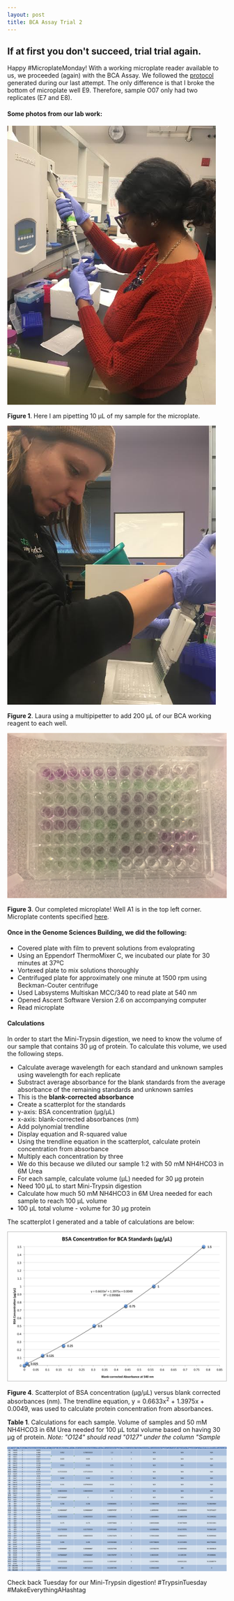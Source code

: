 ```yaml
---
layout: post
title: BCA Assay Trial 2
---
```


## If at first you don't succeed, trial trial again.

Happy #MicroplateMonday! With a working microplate reader available to us, we proceeded (again) with the BCA Assay. We followed the [protocol](https://yaaminiv.github.io/BCA-Assay-Trial-1/) generated during our last attempt. The only difference is that I broke the bottom of microplate well E9. Therefore, sample O07 only had two replicates (E7 and E8).

#### **Some photos from our lab work**:

![pipetting sample](https://raw.githubusercontent.com/RobertsLab/project-oyster-oa/master/images/pipettingsample.jpg)

**Figure 1**. Here I am pipetting 10 µL of my sample for the microplate.

![multipipetter](https://raw.githubusercontent.com/RobertsLab/project-oyster-oa/master/images/multipipetting.jpg)

**Figure 2**. Laura using a multipipetter to add 200 µL of our BCA working reagent to each well.

![mircoplate](https://raw.githubusercontent.com/RobertsLab/project-oyster-oa/master/images/microplate.JPG)

**Figure 3**. Our completed microplate! Well A1 is in the top left corner. Microplate contents specified [here](https://yaaminiv.github.io/BCA-Assay-Trial-1/).

#### **Once in the Genome Sciences Building, we did the following**:
- Covered plate with film to prevent solutions from evaloprating
- Using an Eppendorf ThermoMixer C, we incubated our plate for 30 minutes at 37ºC
- Vortexed plate to mix solutions thoroughly
- Centrifuged plate for approximately one minute at 1500 rpm using Beckman-Couter centrifuge
- Used Labsystems Multiskan MCC/340 to read plate at 540 nm
 - Opened Ascent Software Version 2.6 on accompanying computer
 - Read microplate

#### **Calculations**
In order to start the Mini-Trypsin digestion, we need to know the volume of our sample that contains 30 µg of protein. To calculate this volume, we used the following steps.

- Calculate average wavelength for each standard and unknown samples using wavelength for each replicate
- Substract average absorbance for the blank standards from the average absorbance of the remaining standards and unknown samles
 - This is the **blank-corrected absorbance**
- Create a scatterplot for the standards
 - y-axis: BSA concentration (µg/µL)
 - x-axis: blank-corrected absorbances (nm)
 - Add polynomial trendline
 - Display equation and R-squared value
- Using the trendline equation in the scatterplot, calculate protein concentration from absorbance
- Multiply each concentration by three
 - We do this because we diluted our sample 1:2 with 50 mM NH4HCO3 in 6M Urea
- For each sample, calculate volume (µL) needed for 30 µg protein
 - Need 100 µL to start Mini-Trypsin digestion
 - Calculate how much 50 mM NH4HCO3 in 6M Urea needed for each sample to reach 100 µL volume
  - 100 µL total volume - volume for 30 µg protein

The scatterplot I generated and a table of calculations are below:

![BSA concentration](https://raw.githubusercontent.com/RobertsLab/project-oyster-oa/master/images/BSAstandards.png)

**Figure 4**. Scatterplot of BSA concentration (µg/µL) versus blank corrected absorbances (nm). The trendline equation, y = 0.6633x<sup>2</sup> + 1.3975x + 0.0049, was used to calculate protein concentration from absorbances.

**Table 1**. Calculations for each sample. Volume of samples and 50 mM NH4HCO3 in 6M Urea needed for 100 µL total volume based on having 30 µg of protein. *Note: "O124" should read "0127" under the column "Sample*

![calculations](https://raw.githubusercontent.com/RobertsLab/project-oyster-oa/master/images/calculationstables.png)

Check back Tuesday for our Mini-Trypsin digestion! #TrypsinTuesday #MakeEverythingAHashtag

